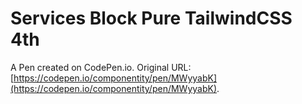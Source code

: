 # Services Block Pure TailwindCSS 4th

A Pen created on CodePen.io. Original URL: [https://codepen.io/componentity/pen/MWyyabK](https://codepen.io/componentity/pen/MWyyabK).


